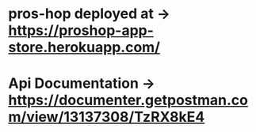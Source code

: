 # pros-hop deployed at -> https://proshop-app-store.herokuapp.com/

# Api Documentation -> https://documenter.getpostman.com/view/13137308/TzRX8kE4
